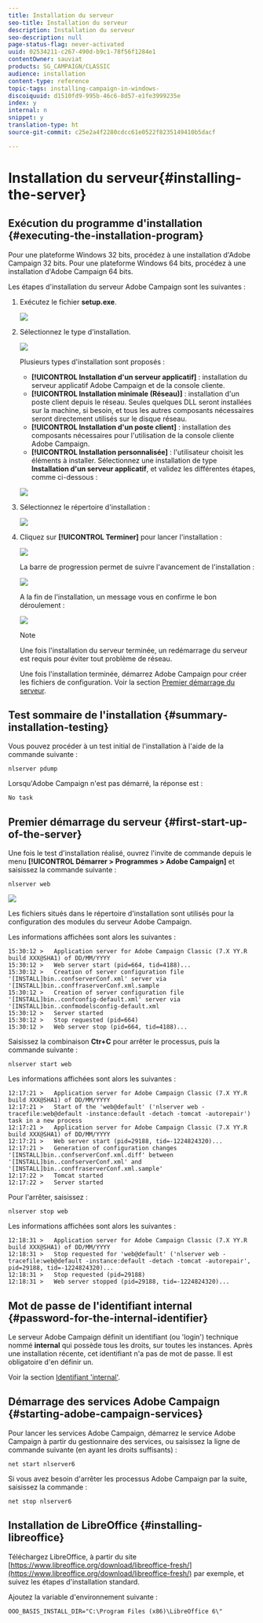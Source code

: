 ```yaml
---
title: Installation du serveur
seo-title: Installation du serveur
description: Installation du serveur
seo-description: null
page-status-flag: never-activated
uuid: 02534211-c267-490d-b9c1-78f56f1284e1
contentOwner: sauviat
products: SG_CAMPAIGN/CLASSIC
audience: installation
content-type: reference
topic-tags: installing-campaign-in-windows-
discoiquuid: d1510fd9-995b-46c6-8d57-e1fe3999235e
index: y
internal: n
snippet: y
translation-type: ht
source-git-commit: c25e2a4f2280cdcc61e0522f8235149410b5dacf

---
```



# Installation du serveur{#installing-the-server}

## Exécution du programme d&#39;installation {#executing-the-installation-program}

Pour une plateforme Windows 32 bits, procédez à une installation d&#39;Adobe Campaign 32 bits. Pour une plateforme Windows 64 bits, procédez à une installation d&#39;Adobe Campaign 64 bits.

Les étapes d&#39;installation du serveur Adobe Campaign sont les suivantes :

1. Exécutez le fichier **setup.exe**.

   ![](assets/s_ncs_install_installer_01.png)

1. Sélectionnez le type d&#39;installation.

   ![](assets/s_ncs_install_installer_01a.png)

   Plusieurs types d&#39;installation sont proposés :

   * **[!UICONTROL Installation d&#39;un serveur applicatif]** : installation du serveur applicatif Adobe Campaign et de la console cliente.
   * **[!UICONTROL Installation minimale (Réseau)]** : installation d&#39;un poste client depuis le réseau. Seules quelques DLL seront installées sur la machine, si besoin, et tous les autres composants nécessaires seront directement utilisés sur le disque réseau.
   * **[!UICONTROL Installation d&#39;un poste client]** : installation des composants nécessaires pour l&#39;utilisation de la console cliente Adobe Campaign.
   * **[!UICONTROL Installation personnalisée]** : l&#39;utilisateur choisit les éléments à installer.
   Sélectionnez une installation de type **Installation d&#39;un serveur applicatif**, et validez les différentes étapes, comme ci-dessous :

   ![](assets/s_ncs_install_installer_02.png)

1. Sélectionnez le répertoire d&#39;installation :

   ![](assets/s_ncs_install_installer_03.png)

1. Cliquez sur **[!UICONTROL Terminer]** pour lancer l&#39;installation :

   ![](assets/s_ncs_install_installer_04.png)

   La barre de progression permet de suivre l&#39;avancement de l&#39;installation :

   ![](assets/s_ncs_install_installer_05.png)

   A la fin de l&#39;installation, un message vous en confirme le bon déroulement :

   ![](assets/s_ncs_install_installer_06.png)

   >[!NOTE]
   >
   >Une fois l&#39;installation du serveur terminée, un redémarrage du serveur est requis pour éviter tout problème de réseau.

   Une fois l&#39;installation terminée, démarrez Adobe Campaign pour créer les fichiers de configuration. Voir la section [Premier démarrage du serveur](#first-start-up-of-the-server).

## Test sommaire de l&#39;installation {#summary-installation-testing}

Vous pouvez procéder à un test initial de l&#39;installation à l&#39;aide de la commande suivante :

```
nlserver pdump
```

Lorsqu&#39;Adobe Campaign n&#39;est pas démarré, la réponse est :

```
No task
```

## Premier démarrage du serveur {#first-start-up-of-the-server}

Une fois le test d&#39;installation réalisé, ouvrez l&#39;invite de commande depuis le menu **[!UICONTROL Démarrer > Programmes > Adobe Campaign]** et saisissez la commande suivante :

```
nlserver web
```

![](assets/s_ncs_install_cmd_nlserverweb.png)

Les fichiers situés dans le répertoire d&#39;installation sont utilisés pour la configuration des modules du serveur Adobe Campaign.

Les informations affichées sont alors les suivantes :

```
15:30:12 >   Application server for Adobe Campaign Classic (7.X YY.R build XXX@SHA1) of DD/MM/YYYY
15:30:12 >   Web server start (pid=664, tid=4188)...
15:30:12 >   Creation of server configuration file '[INSTALL]bin..confserverConf.xml' server via '[INSTALL]bin..conffraserverConf.xml.sample
15:30:12 >   Creation of server configuration file '[INSTALL]bin..confconfig-default.xml' server via '[INSTALL]bin..confmodelsconfig-default.xml
15:30:12 >   Server started
15:30:12 >   Stop requested (pid=664)
15:30:12 >   Web server stop (pid=664, tid=4188)...
```

Saisissez la combinaison **Ctr+C** pour arrêter le processus, puis la commande suivante :

```
nlserver start web
```

Les informations affichées sont alors les suivantes :

```
12:17:21 >   Application server for Adobe Campaign Classic (7.X YY.R build XXX@SHA1) of DD/MM/YYYY
12:17:21 >   Start of the 'web@default' ('nlserver web -tracefile:web@default -instance:default -detach -tomcat -autorepair') task in a new process 
12:17:21 >   Application server for Adobe Campaign Classic (7.X YY.R build XXX@SHA1) of DD/MM/YYYY
12:17:21 >   Web server start (pid=29188, tid=-1224824320)...
12:17:21 >   Generation of configuration changes '[INSTALL]bin..confserverConf.xml.diff' between '[INSTALL]bin..confserverConf.xml' and '[INSTALL]bin..conffraserverConf.xml.sample'
12:17:22 >   Tomcat started
12:17:22 >   Server started
```

Pour l&#39;arrêter, saisissez :

```
nlserver stop web
```

Les informations affichées sont alors les suivantes :

```
12:18:31 >   Application server for Adobe Campaign Classic (7.X YY.R build XXX@SHA1) of DD/MM/YYYY
12:18:31 >   Stop requested for 'web@default' ('nlserver web -tracefile:web@default -instance:default -detach -tomcat -autorepair', pid=29188, tid=-1224824320)...
12:18:31 >   Stop requested (pid=29188)
12:18:31 >   Web server stopped (pid=29188, tid=-1224824320)...
```

## Mot de passe de l&#39;identifiant internal {#password-for-the-internal-identifier}

Le serveur Adobe Campaign définit un identifiant (ou &#39;login&#39;) technique nommé **internal** qui possède tous les droits, sur toutes les instances. Après une installation récente, cet identifiant n&#39;a pas de mot de passe. Il est obligatoire d&#39;en définir un.

Voir la section [Identifiant &#39;internal&#39;](../../installation/using/campaign-server-configuration.md#internal-identifier).

## Démarrage des services Adobe Campaign {#starting-adobe-campaign-services}

Pour lancer les services Adobe Campaign, démarrez le service Adobe Campaign à partir du gestionnaire des services, ou saisissez la ligne de commande suivante (en ayant les droits suffisants) :

```
net start nlserver6
```

Si vous avez besoin d&#39;arrêter les processus Adobe Campaign par la suite, saisissez la commande :

```
net stop nlserver6
```

## Installation de LibreOffice {#installing-libreoffice}

Téléchargez LibreOffice, à partir du site [https://www.libreoffice.org/download/libreoffice-fresh/](https://www.libreoffice.org/download/libreoffice-fresh/) par exemple, et suivez les étapes d&#39;installation standard.

Ajoutez la variable d&#39;environnement suivante :

```
OOO_BASIS_INSTALL_DIR="C:\Program Files (x86)\LibreOffice 6\"
```

